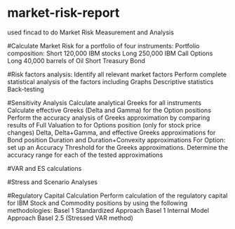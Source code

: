 # market-risk-report
used fincad to do Market Risk Measurement and Analysis


#Calculate Market Risk for a portfolio of four instruments:
Portfolio composition:
Short 120,000 IBM stocks
Long 250,000  IBM Call Options
Long  40,000 barrels of Oil
Short Treasury Bond 

#Risk factors analysis:
Identify all relevant market factors
Perform complete statistical analysis of the factors including
Graphs
Descriptive statistics
Back-testing

#Sensitivity Analysis
Calculate analytical Greeks for all instruments
Calculate effective Greeks (Delta and Gamma) for the Option positions
Perform the accuracy analysis of Greeks approximation by comparing results of Full Valuation to
     for Options position (only for stock price changes)
         Delta, Delta+Gamma, and effective Greeks approximations 
     for Bond position 
         Duration and Duration+Convexity approximations 
For Option: set up an Accuracy Threshold for the Greeks approximations. Determine the accuracy range for each of the tested approximations

#VAR and ES calculations

#Stress and Scenario Analyses

#Regulatory Capital Calculation
Perform calculation of the regulatory capital for IBM Stock and Commodity positions by using the following methodologies:
Basel 1 Standardized Approach
Basel 1 Internal Model Approach
Basel 2.5 (Stressed VAR method)





